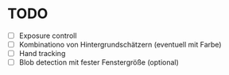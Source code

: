 # TODO

- [ ] Exposure controll
- [ ] Kombinationo von Hintergrundschätzern (eventuell mit Farbe)
- [ ] Hand tracking
- [ ] Blob detection mit fester Fenstergröße (optional)
